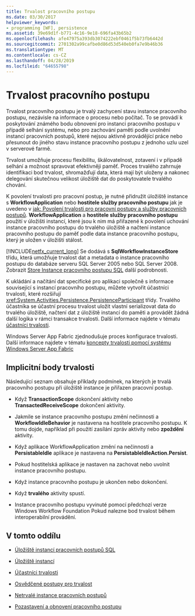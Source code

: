 ```yaml
---
title: Trvalost pracovního postupu
ms.date: 03/30/2017
helpviewer_keywords:
- programming [WF], persistence
ms.assetid: 39e69d1f-b771-4c16-9e18-696fa43b65b2
ms.openlocfilehash: afe47975a393db3074222ebf0461f5b73fb6442d
ms.sourcegitcommit: 2701302a99cafbe0d86d53d540eb0fa7e9b46b36
ms.translationtype: MT
ms.contentlocale: cs-CZ
ms.lasthandoff: 04/28/2019
ms.locfileid: "64655798"
---
```

# <a name="workflow-persistence"></a>Trvalost pracovního postupu
Trvalost pracovního postupu je trvalý zachycení stavu instance pracovního postupu, nezávisle na informace o procesu nebo počítač. To se provádí k poskytování známého bodu obnovení pro instanci pracovního postupu v případě selhání systému, nebo pro zachování paměti podle uvolnění instancí pracovních postupů, které nejsou aktivně provádějící práce nebo přesunout do jiného stavu instance pracovního postupu z jednoho uzlu uzel v serverové farmě.  
  
 Trvalost umožňuje procesu flexibilitu, škálovatelnost, zotavení i v případě selhání a možnost spravovat efektivněji paměť. Proces trvalého zahrnuje identifikaci bod trvalost, shromažďují data, která mají být uloženy a nakonec delegování skutečnou velikost úložiště dat do poskytovatele trvalého chování.  
  
 K povolení trvalosti pro pracovní postup, je nutné přidružit úložiště instance s **WorkflowApplication** nebo **hostitele služby pracovního postupu** jak je uvedeno v [jak: Povolení trvalosti pro pracovní postupy a služby pracovních postupů](how-to-enable-persistence-for-workflows-and-workflow-services.md). **WorkflowApplication** a **hostitele služby pracovního postupu** použití v úložišti instancí, které jsou k nim má přiřazené k povolení uchování instance pracovního postupu do trvalého úložiště a načtení instance pracovního postupu do paměť podle data instance pracovního postupu, který je uložen v úložišti stálost.  
  
 [!INCLUDE[netfx_current_long](../../../includes/netfx-current-long-md.md)] Se dodává s **SqlWorkflowInstanceStore** třídu, která umožňuje trvalost dat a metadata o instance pracovního postupu do databáze serveru SQL Server 2005 nebo SQL Server 2008. Zobrazit [Store Instance pracovního postupu SQL](sql-workflow-instance-store.md) další podrobnosti.  
  
 K ukládání a načítání dat specifické pro aplikaci společně s informace související s instancí pracovního postupu, můžete vytvořit účastníci trvalosti, které rozšiřují <xref:System.Activities.Persistence.PersistenceParticipant> třídy. Trvalého účastníka se účastní procesu trvalost uložit vlastní serializovat data do trvalého úložiště, načtení dat z úložiště instancí do paměti a provádět žádná další logika v rámci transakce trvalosti. Další informace najdete v tématu [účastníci trvalosti](persistence-participants.md).  
  
 Windows Server App Fabric zjednodušuje proces konfigurace trvalosti. Další informace najdete v tématu [koncepty trvalosti pomocí systému Windows Server App Fabric](https://go.microsoft.com/fwlink/?LinkId=201200)  
  
## <a name="implicit-persistence-points"></a>Implicitní body trvalosti  
 Následující seznam obsahuje příklady podmínek, na kterých je trvalá pracovního postupu při úložiště instance je přiřazen pracovní postup.  
  
- Když **TransactionScope** dokončení aktivity nebo **TransactedReceiveScope** dokončení aktivity.  
  
- Jakmile se instance pracovního postupu změní nečinnosti a **WorkflowIdleBehavior** je nastavena na hostitele pracovního postupu. K tomu dojde, například při použití zasílání zpráv aktivity nebo **zpoždění** aktivity.  
  
- Když aplikace WorkflowApplication změní na nečinnosti a **PersistableIdle** aplikace je nastavena na **PersistableIdleAction.Persist**.  
  
- Pokud hostitelská aplikace je nastaven na zachovat nebo uvolnit instance pracovního postupu.  
  
- Když instance pracovního postupu je ukončen nebo dokončení.  
  
- Když **trvalého** aktivity spustí.  
  
- Instance pracovního postupu vyvinuté pomocí předchozí verze Windows Workflow Foundation Pokud nalezne bod trvalost během interoperabilní provádění.  
  
## <a name="in-this-section"></a>V tomto oddílu  
  
- [Úložiště instancí pracovních postupů SQL](sql-workflow-instance-store.md)  
  
- [Úložiště instancí](instance-stores.md)  
  
- [Účastníci trvalosti](persistence-participants.md)  
  
- [Osvědčené postupy pro trvalost](persistence-best-practices.md)  
  
- [Netrvalé instance pracovních postupů](non-persisted-workflow-instances.md)  
  
- [Pozastavení a obnovení pracovního postupu](pausing-and-resuming-a-workflow.md)
